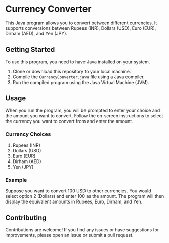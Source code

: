 # Currency Converter

This Java program allows you to convert between different currencies. It supports conversions between Rupees (INR), Dollars (USD), Euro (EUR), Dirham (AED), and Yen (JPY).

## Getting Started

To use this program, you need to have Java installed on your system.

1. Clone or download this repository to your local machine.
2. Compile the `CurrencyConverter.java` file using a Java compiler.
3. Run the compiled program using the Java Virtual Machine (JVM).

## Usage

When you run the program, you will be prompted to enter your choice and the amount you want to convert. Follow the on-screen instructions to select the currency you want to convert from and enter the amount.

### Currency Choices

1. Rupees (INR)
2. Dollars (USD)
3. Euro (EUR)
4. Dirham (AED)
5. Yen (JPY)

### Example

Suppose you want to convert 100 USD to other currencies. You would select option 2 (Dollars) and enter 100 as the amount. The program will then display the equivalent amounts in Rupees, Euro, Dirham, and Yen.

## Contributing

Contributions are welcome! If you find any issues or have suggestions for improvements, please open an issue or submit a pull request.
